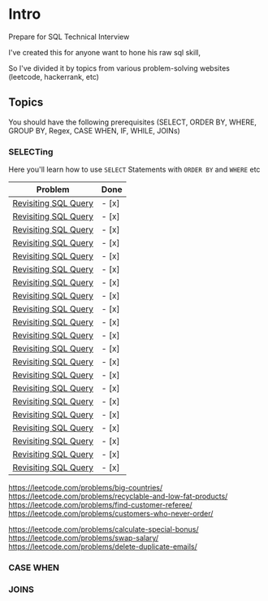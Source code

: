 # Intro

Prepare for SQL Technical Interview

I've created this for anyone want to hone his raw sql skill,

So I've divided it by topics from various problem-solving websites (leetcode, hackerrank, etc)

## Topics

You should have the following prerequisites
(SELECT, ORDER BY, WHERE, GROUP BY, Regex, CASE WHEN, IF, WHILE, JOINs)

### SELECTing

Here you'll learn how to use `SELECT` Statements with `ORDER BY` and `WHERE` etc

<table>
  <thead>
    <tr>
      <th>Problem</th>
      <th>Done</th>
    </tr>
  </thead>
  <tbody>
    <tr>
      <td>
        <a href="https://www.hackerrank.com/challenges/revising-the-select-query?isFullScreen=true">Revisiting SQL Query</a>
      </td>
      <td>
          - [x]
      </td>
     </tr>
     <tr>
      <td>
        <a href="https://www.hackerrank.com/challenges/revising-the-select-query-2?isFullScreen=true">Revisiting SQL Query</a>
      </td>
      <td>
          - [x]
      </td>
     </tr>
    <tr>
      <td>
        <a href="https://www.hackerrank.com/challenges/select-all-sql?isFullScreen=true">Revisiting SQL Query</a>
      </td>
      <td>
          - [x]
      </td>
     </tr>
     <tr>
      <td>
        <a href="https://www.hackerrank.com/challenges/select-by-id?isFullScreen=true">Revisiting SQL Query</a>
      </td>
      <td>
          - [x]
      </td>
     </tr>
    <tr>
      <td>
        <a href="https://www.hackerrank.com/challenges/select-by-id?isFullScreen=true">Revisiting SQL Query</a>
      </td>
      <td>
          - [x]
      </td>
     </tr>
     <tr>
      <td>
        <a href="https://www.hackerrank.com/challenges/japanese-cities-attributes?isFullScreen=true">Revisiting SQL Query</a>
      </td>
      <td>
          - [x]
      </td>
     </tr>
    <tr>
      <td>
        <a href="https://www.hackerrank.com/challenges/japanese-cities-name?isFullScreen=true">Revisiting SQL Query</a>
      </td>
      <td>
          - [x]
      </td>
     </tr>
     <tr>
      <td>
        <a href="https://www.hackerrank.com/challenges/weather-observation-station-1?isFullScreen=true">Revisiting SQL Query</a>
      </td>
      <td>
          - [x]
      </td>
     </tr>
    <tr>
      <td>
        <a href="https://www.hackerrank.com/challenges/weather-observation-station-2?isFullScreen=true">Revisiting SQL Query</a>
      </td>
      <td>
          - [x]
      </td>
     </tr>
     <tr>
      <td>
        <a href="https://www.hackerrank.com/challenges/weather-observation-station-3?isFullScreen=true">Revisiting SQL Query</a>
      </td>
      <td>
          - [x]
      </td>
     </tr>
    <tr>
      <td>
        <a href="https://www.hackerrank.com/challenges/weather-observation-station-4?isFullScreen=true">Revisiting SQL Query</a>
      </td>
      <td>
          - [x]
      </td>
     </tr>
     <tr>
      <td>
        <a href="https://www.hackerrank.com/challenges/weather-observation-station-5?isFullScreen=true">Revisiting SQL Query</a>
      </td>
      <td>
          - [x]
      </td>
     </tr>
    <tr>
      <td>
        <a href="https://www.hackerrank.com/challenges/weather-observation-station-6?isFullScreen=true">Revisiting SQL Query</a>
      </td>
      <td>
          - [x]
      </td>
     </tr>
     <tr>
      <td>
        <a href="https://www.hackerrank.com/challenges/weather-observation-station-7?isFullScreen=true">Revisiting SQL Query</a>
      </td>
      <td>
          - [x]
      </td>
     </tr>
    <tr>
      <td>
        <a href="https://www.hackerrank.com/challenges/weather-observation-station-8?isFullScreen=true">Revisiting SQL Query</a>
      </td>
      <td>
          - [x]
      </td>
     </tr>
     <tr>
      <td>
        <a href="https://www.hackerrank.com/challenges/weather-observation-station-9?isFullScreen=true">Revisiting SQL Query</a>
      </td>
      <td>
          - [x]
      </td>
     </tr>
    <tr>
      <td>
        <a href="https://www.hackerrank.com/challenges/weather-observation-station-9?isFullScreen=true">Revisiting SQL Query</a>
      </td>
      <td>
          - [x]
      </td>
     </tr>
    <tr>
      <td>
        <a href="https://www.hackerrank.com/challenges/weather-observation-station-9?isFullScreen=true">Revisiting SQL Query</a>
      </td>
      <td>
          - [x]
      </td>
     </tr>
    <tr>
      <td>
        <a href="https://www.hackerrank.com/challenges/weather-observation-station-9?isFullScreen=true">Revisiting SQL Query</a>
      </td>
      <td>
          - [x]
      </td>
     </tr>
    <tr>
      <td>
        <a href="https://www.hackerrank.com/challenges/weather-observation-station-9?isFullScreen=true">Revisiting SQL Query</a>
      </td>
      <td>
          - [x]
      </td>
     </tr>
    <tr>
      <td>
        <a href="https://www.hackerrank.com/challenges/weather-observation-station-9?isFullScreen=true">Revisiting SQL Query</a>
      </td>
      <td>
          - [x]
      </td>
     </tr>
  </tbody>

</table>

https://leetcode.com/problems/big-countries/
https://leetcode.com/problems/recyclable-and-low-fat-products/
https://leetcode.com/problems/find-customer-referee/
https://leetcode.com/problems/customers-who-never-order/

https://leetcode.com/problems/calculate-special-bonus/
https://leetcode.com/problems/swap-salary/
https://leetcode.com/problems/delete-duplicate-emails/

### CASE WHEN

### JOINS
